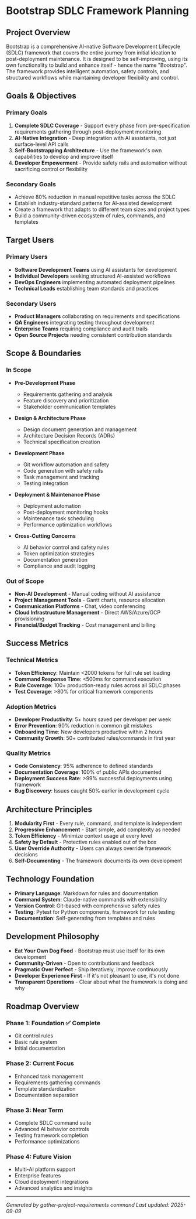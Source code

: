 # Bootstrap SDLC Framework Planning

## Project Overview

Bootstrap is a comprehensive AI-native Software Development Lifecycle (SDLC) framework that covers the entire journey from initial ideation to post-deployment maintenance. It is designed to be self-improving, using its own functionality to build and enhance itself - hence the name "Bootstrap". The framework provides intelligent automation, safety controls, and structured workflows while maintaining developer flexibility and control.

## Goals & Objectives

### Primary Goals
1. **Complete SDLC Coverage** - Support every phase from pre-specification requirements gathering through post-deployment monitoring
2. **AI-Native Integration** - Deep integration with AI assistants, not just surface-level API calls
3. **Self-Bootstrapping Architecture** - Use the framework's own capabilities to develop and improve itself
4. **Developer Empowerment** - Provide safety rails and automation without sacrificing control or flexibility

### Secondary Goals
- Achieve 80% reduction in manual repetitive tasks across the SDLC
- Establish industry-standard patterns for AI-assisted development
- Create a framework that adapts to different team sizes and project types
- Build a community-driven ecosystem of rules, commands, and templates

## Target Users

### Primary Users
- **Software Development Teams** using AI assistants for development
- **Individual Developers** seeking structured AI-assisted workflows
- **DevOps Engineers** implementing automated deployment pipelines
- **Technical Leads** establishing team standards and practices

### Secondary Users
- **Product Managers** collaborating on requirements and specifications
- **QA Engineers** integrating testing throughout development
- **Enterprise Teams** requiring compliance and audit trails
- **Open Source Projects** needing consistent contribution standards

## Scope & Boundaries

### In Scope
- **Pre-Development Phase**
  - Requirements gathering and analysis
  - Feature discovery and prioritization
  - Stakeholder communication templates
  
- **Design & Architecture Phase**
  - Design document generation and management
  - Architecture Decision Records (ADRs)
  - Technical specification creation
  
- **Development Phase**
  - Git workflow automation and safety
  - Code generation with safety rails
  - Task management and tracking
  - Testing integration
  
- **Deployment & Maintenance Phase**
  - Deployment automation
  - Post-deployment monitoring hooks
  - Maintenance task scheduling
  - Performance optimization workflows

- **Cross-Cutting Concerns**
  - AI behavior control and safety rules
  - Token optimization strategies
  - Documentation generation
  - Compliance and audit logging

### Out of Scope
- **Non-AI Development** - Manual coding without AI assistance
- **Project Management Tools** - Gantt charts, resource allocation
- **Communication Platforms** - Chat, video conferencing
- **Cloud Infrastructure Management** - Direct AWS/Azure/GCP provisioning
- **Financial/Budget Tracking** - Cost management and billing

## Success Metrics

### Technical Metrics
- **Token Efficiency**: Maintain <2000 tokens for full rule set loading
- **Command Response Time**: <500ms for command execution
- **Rule Coverage**: 100+ production-ready rules across all SDLC phases
- **Test Coverage**: >80% for critical framework components

### Adoption Metrics
- **Developer Productivity**: 5+ hours saved per developer per week
- **Error Prevention**: 90% reduction in common git mistakes
- **Onboarding Time**: New developers productive within 2 hours
- **Community Growth**: 50+ contributed rules/commands in first year

### Quality Metrics
- **Code Consistency**: 95% adherence to defined standards
- **Documentation Coverage**: 100% of public APIs documented
- **Deployment Success Rate**: >99% successful deployments using framework
- **Bug Discovery**: Issues caught 50% earlier in development cycle

## Architecture Principles

1. **Modularity First** - Every rule, command, and template is independent
2. **Progressive Enhancement** - Start simple, add complexity as needed
3. **Token Efficiency** - Minimize context usage at every level
4. **Safety by Default** - Protective rules enabled out of the box
5. **User Override Authority** - Users can always override framework decisions
6. **Self-Documenting** - The framework documents its own development

## Technology Foundation

- **Primary Language**: Markdown for rules and documentation
- **Command System**: Claude-native commands with extensibility
- **Version Control**: Git-based with comprehensive safety rules
- **Testing**: Pytest for Python components, framework for rule testing
- **Documentation**: Self-generating from templates and rules

## Development Philosophy

- **Eat Your Own Dog Food** - Bootstrap must use itself for its own development
- **Community-Driven** - Open to contributions and feedback
- **Pragmatic Over Perfect** - Ship iteratively, improve continuously
- **Developer Experience First** - If it's not pleasant to use, it's not done
- **Transparent Operations** - Clear about what the framework is doing and why

## Roadmap Overview

### Phase 1: Foundation ✅ Complete
- Git control rules
- Basic rule system
- Initial documentation

### Phase 2: Current Focus
- Enhanced task management
- Requirements gathering commands
- Template standardization
- Documentation separation

### Phase 3: Near Term
- Complete SDLC command suite
- Advanced AI behavior controls
- Testing framework completion
- Performance optimizations

### Phase 4: Future Vision
- Multi-AI platform support
- Enterprise features
- Cloud deployment integrations
- Advanced analytics and insights

---
*Generated by gather-project-requirements command*
*Last updated: 2025-09-09*